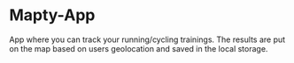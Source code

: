 # Mapty-App<br />
App where you can track your running/cycling trainings. The results are put on the map based on users geolocation and saved in the local storage.

